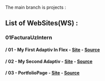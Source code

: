 The main branch is projects : 

## List of WebSites(WS) :
### 01FacturaUzIntern
#### / 01 - My First Adaptiv In Flex - [Site](https://bobov1190.github.io/everythingWS/01FacturaUzIntern/01%20-%20My%20First%20Adaptiv%20In%20Flex/index.html) - [Source](https://github.com/bobov1190/everythingWS/tree/projects/01FacturaUzIntern/01%20-%20My%20First%20Adaptiv%20In%20Flex)
#### / 02 - My Second Adaptiv - [Site](https://bobov1190.github.io/everythingWS/01FacturaUzIntern/02%20-%20My%20Second%20Adaptiv/Source/index.html) - [Source](https://github.com/bobov1190/everythingWS/tree/projects/01FacturaUzIntern/02%20-%20My%20Second%20Adaptiv)
#### / 03 - PortfolioPage - [Site](https://bobov1190.github.io/everythingWS/01FacturaUzIntern/03%20-%20PortfolioPage/index.html) - [Source](https://github.com/bobov1190/everythingWS/tree/projects/01FacturaUzIntern/03%20-%20PortfolioPage)
